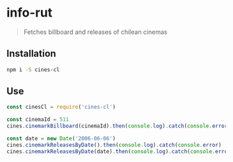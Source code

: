 # info-rut

> Fetches billboard and releases of chilean cinemas

## Installation

```bash
npm i -S cines-cl
```

## Use

```js
const cinesCl = require('cines-cl')

const cinemaId = 511
cines.cinemarkBillboard(cinemaId).then(console.log).catch(console.error)

const date = new Date('2006-06-06')
cines.cinemarkReleasesByDate().then(console.log).catch(console.error)
cines.cinemarkReleasesByDate(date).then(console.log).catch(console.error)

```
